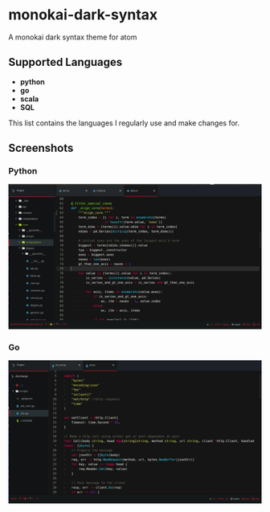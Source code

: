 # monokai-dark-syntax

A monokai dark syntax theme for atom


## Supported Languages
* __python__
* __go__
* __scala__
* __SQL__

This list contains the languages I regularly use and make changes for.

## Screenshots

### Python
![python](https://github.com/multilogloss/monokai-dark-syntax/blob/master/python_crop.png)

### Go 
![go](https://github.com/multilogloss/monokai-dark-syntax/blob/master/go_crop.png)
